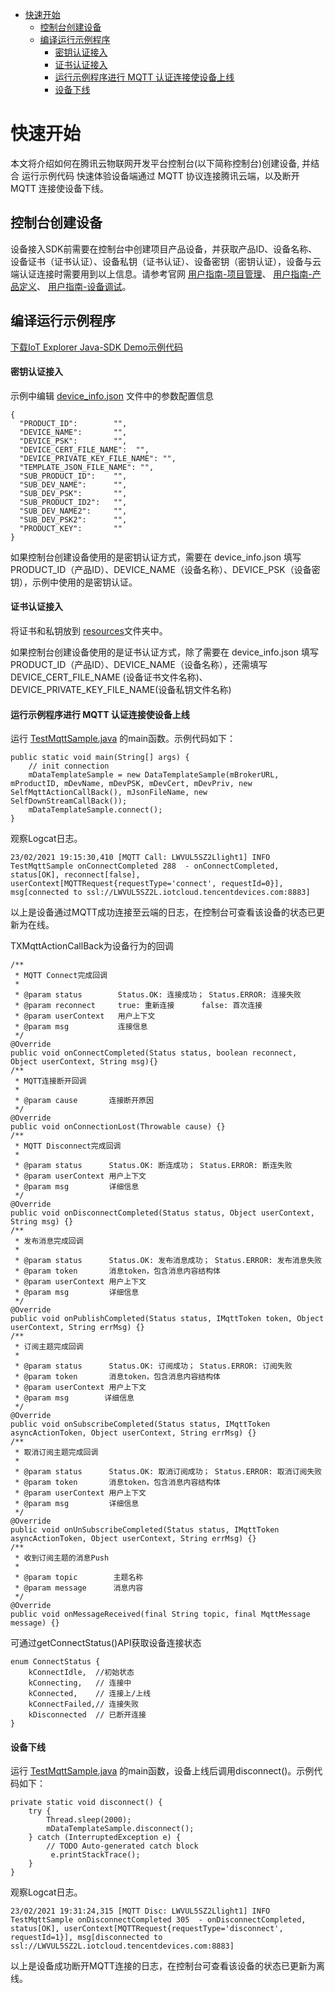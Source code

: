 * [快速开始](#快速开始)
  *  [控制台创建设备](#控制台创建设备)
  *  [编译运行示例程序](#编译运行示例程序)
     *  [密钥认证接入](#密钥认证接入)
     *  [证书认证接入](#证书认证接入)
     *  [运行示例程序进行 MQTT 认证连接使设备上线](#运行示例程序进行-MQTT-认证连接使设备上线)
     *  [设备下线](#设备下线)

# 快速开始
本文将介绍如何在腾讯云物联网开发平台控制台(以下简称控制台)创建设备, 并结合 运行示例代码 快速体验设备端通过 MQTT 协议连接腾讯云端，以及断开 MQTT 连接使设备下线。

## 控制台创建设备

设备接入SDK前需要在控制台中创建项目产品设备，并获取产品ID、设备名称、设备证书（证书认证）、设备私钥（证书认证）、设备密钥（密钥认证），设备与云端认证连接时需要用到以上信息。请参考官网 [用户指南-项目管理](https://cloud.tencent.com/document/product/1081/40290)、 [用户指南-产品定义](https://cloud.tencent.com/document/product/1081/34739)、 [用户指南-设备调试](https://cloud.tencent.com/document/product/1081/34741)。

## 编译运行示例程序

[下载IoT Explorer Java-SDK Demo示例代码](../README.md#下载IoT-Explorer-Java-SDK-Demo示例代码)

#### 密钥认证接入

示例中编辑 [device_info.json](../src/test/resources/device_info.json) 文件中的参数配置信息
```
{
  "PRODUCT_ID":        "",
  "DEVICE_NAME":       "",
  "DEVICE_PSK":        "",
  "DEVICE_CERT_FILE_NAME":  "",
  "DEVICE_PRIVATE_KEY_FILE_NAME": "",
  "TEMPLATE_JSON_FILE_NAME": "",
  "SUB_PRODUCT_ID":    "",
  "SUB_DEV_NAME":      "",
  "SUB_DEV_PSK":       "",
  "SUB_PRODUCT_ID2":   "",
  "SUB_DEV_NAME2":     "",
  "SUB_DEV_PSK2":      "",
  "PRODUCT_KEY":       ""
}
```
如果控制台创建设备使用的是密钥认证方式，需要在 device_info.json 填写 PRODUCT_ID（产品ID）、DEVICE_NAME（设备名称）、DEVICE_PSK（设备密钥），示例中使用的是密钥认证。

#### 证书认证接入

将证书和私钥放到 [resources](../src/test/resources/)文件夹中。

如果控制台创建设备使用的是证书认证方式，除了需要在 device_info.json 填写 PRODUCT_ID（产品ID）、DEVICE_NAME（设备名称），还需填写 DEVICE_CERT_FILE_NAME (设备证书文件名称)、DEVICE_PRIVATE_KEY_FILE_NAME(设备私钥文件名称)

#### 运行示例程序进行 MQTT 认证连接使设备上线

运行 [TestMqttSample.java](../src/test/java/com/tencent/iot/explorer/device/java/core/mqtt/TestMqttSample.java) 的main函数。示例代码如下：
```
public static void main(String[] args) {
    // init connection
    mDataTemplateSample = new DataTemplateSample(mBrokerURL, mProductID, mDevName, mDevPSK, mDevCert, mDevPriv, new SelfMqttActionCallBack(), mJsonFileName, new SelfDownStreamCallBack());
    mDataTemplateSample.connect(); 
}
```

观察Logcat日志。
```
23/02/2021 19:15:30,410 [MQTT Call: LWVUL5SZ2Llight1] INFO  TestMqttSample onConnectCompleted 288  - onConnectCompleted, status[OK], reconnect[false], userContext[MQTTRequest{requestType='connect', requestId=0}], msg[connected to ssl://LWVUL5SZ2L.iotcloud.tencentdevices.com:8883]
```

以上是设备通过MQTT成功连接至云端的日志，在控制台可查看该设备的状态已更新为在线。

TXMqttActionCallBack为设备行为的回调
```
/**
 * MQTT Connect完成回调
 *
 * @param status        Status.OK: 连接成功； Status.ERROR: 连接失败
 * @param reconnect     true: 重新连接      false: 首次连接
 * @param userContext   用户上下文
 * @param msg           连接信息
 */
@Override
public void onConnectCompleted(Status status, boolean reconnect, Object userContext, String msg){}
/**
 * MQTT连接断开回调
 *
 * @param cause       连接断开原因
 */
@Override
public void onConnectionLost(Throwable cause) {}
/**
 * MQTT Disconnect完成回调
 *
 * @param status      Status.OK: 断连成功； Status.ERROR: 断连失败
 * @param userContext 用户上下文
 * @param msg         详细信息
 */
@Override
public void onDisconnectCompleted(Status status, Object userContext, String msg) {}
/**
 * 发布消息完成回调
 *
 * @param status      Status.OK: 发布消息成功； Status.ERROR: 发布消息失败
 * @param token       消息token，包含消息内容结构体
 * @param userContext 用户上下文
 * @param msg         详细信息
 */
@Override
public void onPublishCompleted(Status status, IMqttToken token, Object userContext, String errMsg) {}
/**
 * 订阅主题完成回调
 *
 * @param status      Status.OK: 订阅成功； Status.ERROR: 订阅失败
 * @param token       消息token，包含消息内容结构体
 * @param userContext 用户上下文
 * @param msg        详细信息
 */
@Override
public void onSubscribeCompleted(Status status, IMqttToken asyncActionToken, Object userContext, String errMsg) {}
/**
 * 取消订阅主题完成回调
 *
 * @param status      Status.OK: 取消订阅成功； Status.ERROR: 取消订阅失败
 * @param token       消息token，包含消息内容结构体
 * @param userContext 用户上下文
 * @param msg         详细信息
 */
@Override
public void onUnSubscribeCompleted(Status status, IMqttToken asyncActionToken, Object userContext, String errMsg) {}
/**
 * 收到订阅主题的消息Push
 *
 * @param topic        主题名称
 * @param message      消息内容
 */
@Override
public void onMessageReceived(final String topic, final MqttMessage message) {}
```

可通过getConnectStatus()API获取设备连接状态
```
enum ConnectStatus {
    kConnectIdle,  //初始状态
    kConnecting,   // 连接中
    kConnected,    // 连接上/上线
    kConnectFailed,// 连接失败
    kDisconnected  // 已断开连接
}
```

#### 设备下线

运行 [TestMqttSample.java](../src/test/java/com/tencent/iot/explorer/device/java/core/mqtt/TestMqttSample.java) 的main函数，设备上线后调用disconnect()。示例代码如下：
```
private static void disconnect() {
    try {   
        Thread.sleep(2000);
        mDataTemplateSample.disconnect();
    } catch (InterruptedException e) {
        // TODO Auto-generated catch block
         e.printStackTrace();
    }
}
```

观察Logcat日志。
```
23/02/2021 19:31:24,315 [MQTT Disc: LWVUL5SZ2Llight1] INFO  TestMqttSample onDisconnectCompleted 305  - onDisconnectCompleted, status[OK], userContext[MQTTRequest{requestType='disconnect', requestId=1}], msg[disconnected to ssl://LWVUL5SZ2L.iotcloud.tencentdevices.com:8883]
```
以上是设备成功断开MQTT连接的日志，在控制台可查看该设备的状态已更新为离线。
